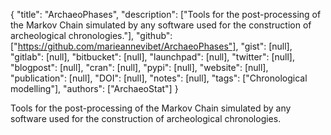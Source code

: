 {
  "title": "ArchaeoPhases",
  "description": ["Tools for the post-processing of the Markov Chain simulated by any software used for the construction of archeological chronologies."],
  "github": ["https://github.com/marieannevibet/ArchaeoPhases"],
  "gist": [null],
  "gitlab": [null],
  "bitbucket": [null],
  "launchpad": [null],
  "twitter": [null],
  "blogpost": [null],
  "cran": [null],
  "pypi": [null],
  "website": [null],
  "publication": [null],
  "DOI": [null],
  "notes": [null],
  "tags": ["Chronological modelling"],
  "authors": ["ArchaeoStat"]
}

<!-- Generated by csv2md.R – do not edit by hand -->

Tools for the post-processing of the Markov Chain simulated by any software used for the construction of archeological chronologies.